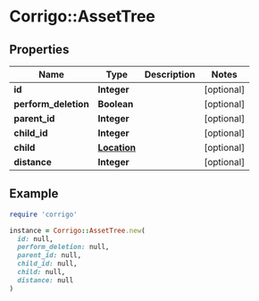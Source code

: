 # Corrigo::AssetTree

## Properties

| Name | Type | Description | Notes |
| ---- | ---- | ----------- | ----- |
| **id** | **Integer** |  | [optional] |
| **perform_deletion** | **Boolean** |  | [optional] |
| **parent_id** | **Integer** |  | [optional] |
| **child_id** | **Integer** |  | [optional] |
| **child** | [**Location**](Location.md) |  | [optional] |
| **distance** | **Integer** |  | [optional] |

## Example

```ruby
require 'corrigo'

instance = Corrigo::AssetTree.new(
  id: null,
  perform_deletion: null,
  parent_id: null,
  child_id: null,
  child: null,
  distance: null
)
```

